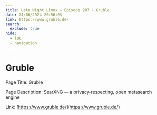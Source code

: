 ```yaml
---
title: Late Night Linux – Episode 287 - Gruble
date: 24/06/2024 20:56:03
link: https://www.gruble.de/
search:
  exclude: true
hide:
  - toc
  - navigation
---
```


# Gruble

Page Title: Gruble

Page Description: SearXNG — a privacy-respecting, open metasearch engine 

Link: [https://www.gruble.de/](https://www.gruble.de/)